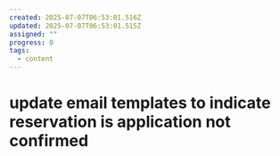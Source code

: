 ```yaml
---
created: 2025-07-07T06:53:01.516Z
updated: 2025-07-07T06:53:01.515Z
assigned: ""
progress: 0
tags:
  - content
---
```


# update email templates to indicate reservation is application not confirmed

